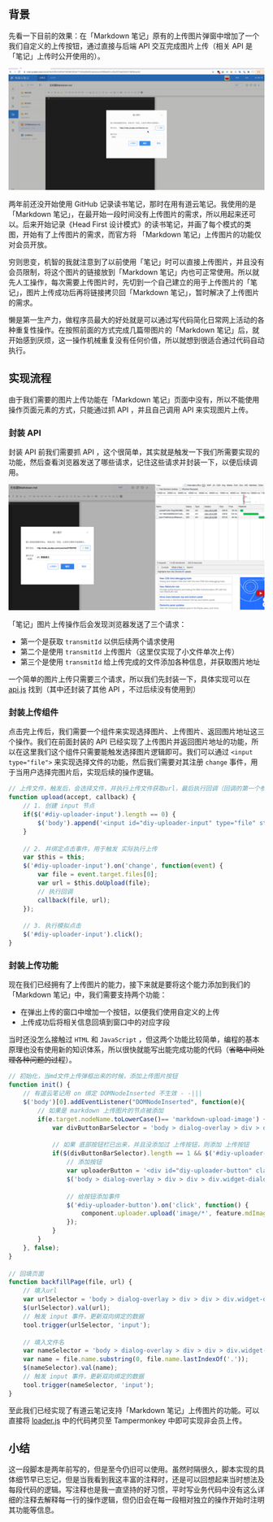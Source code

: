 ## 背景

先看一下目前的效果：在「Markdown 笔记」原有的上传图片弹窗中增加了一个我们自定义的上传按钮，通过直接与后端 API 交互完成图片上传（相关 API 是「笔记」上传时公开使用的）。

![演示](演示.gif)

两年前还没开始使用 GitHub 记录读书笔记，那时在用有道云笔记。我使用的是 「Markdown 笔记」，在最开始一段时间没有上传图片的需求，所以用起来还可以。后来开始记录《Head First 设计模式》的读书笔记，并画了每个模式的类图，开始有了上传图片的需求，而官方将 「Markdown 笔记」上传图片的功能仅对会员开放。

穷则思变，机智的我就注意到了以前使用「笔记」时可以直接上传图片，并且没有会员限制，将这个图片的链接放到「Markdown 笔记」内也可正常使用。所以就先人工操作，每次需要上传图片时，先切到一个自己建立的用于上传图片的「笔记」，图片上传成功后再将链接拷贝回「Markdown 笔记」，暂时解决了上传图片的需求。

懒是第一生产力，做程序员最大的好处就是可以通过写代码简化日常网上活动的各种重复性操作。在按照前面的方式完成几篇带图片的「Markdown 笔记」后，就开始感到厌烦，这一操作机械重复没有任何价值，所以就想到很适合通过代码自动执行。

## 实现流程

由于我们需要的图片上传功能在「Markdown 笔记」页面中没有，所以不能使用操作页面元素的方式，只能通过抓 API ，并且自己调用 API 来实现图片上传。

### 封装 API

封装 API 前我们需要抓 API ，这个很简单，其实就是触发一下我们所需要实现的功能，然后查看浏览器发送了哪些请求，记住这些请求并封装一下，以便后续调用。

![抓 API](抓%20API.png)

「笔记」图片上传操作后会发现浏览器发送了三个请求：
- 第一个是获取 `transmitId` 以供后续两个请求使用
- 第二个是使用 `transmitId` 上传图片（这里仅实现了小文件单次上传）
- 第三个是使用 `transmitId` 给上传完成的文件添加各种信息，并获取图片地址

一个简单的图片上传只需要三个请求，所以我们先封装一下，具体实现可以在 [api.js](src/api.js) 找到（其中还封装了其他 API ，不过后续没有使用到）

### 封装上传组件

点击完上传后，我们需要一个组件来实现选择图片、上传图片、返回图片地址这三个操作。我们在前面封装的 API 已经实现了上传图片并返回图片地址的功能，所以在这里我们这个组件只需要能触发选择图片逻辑即可。我们可以通过 `<input type="file">` 来实现选择文件的功能，然后我们需要对其注册 `change` 事件，用于当用户选择完图片后，实现后续的操作逻辑。

```javascript
// 上传文件，触发后，会选择文件，并执行上传文件获取url，最后执行回调（回调的第一个参数是文件，第二个参数是上传的url）
function upload(accept, callback) {
    // 1. 创建 input 节点
    if($('#diy-uploader-input').length == 0) {
        $('body').append('<input id="diy-uploader-input" type="file" style="position: absolute; top: -1000px; left: -1000px;" accept="' + accept + '">');
    }

    // 2. 并绑定点击事件，用于触发 实际执行上传
    var $this = this;
    $('#diy-uploader-input').on('change', function(event) {
        var file = event.target.files[0];
        var url = $this.doUpload(file);
        // 执行回调
        callback(file, url);
    });

    // 3. 执行模拟点击
    $('#diy-uploader-input').click();
}
```

### 封装上传功能

现在我们已经拥有了上传图片的能力，接下来就是要将这个能力添加到我们的「Markdown 笔记」中，我们需要支持两个功能：

- 在弹出上传的窗口中增加一个按钮，以便我们使用自定义的上传
- 上传成功后将相关信息回填到窗口中的对应字段

当时还没怎么接触过 `HTML` 和 `JavaScript` ，但这两个功能比较简单，编程的基本原理也没有使用新的知识体系，所以很快就能写出能完成功能的代码（~~省略中间处理各种问题的过程~~）。

```javascript
// 初始化，当md文件上传弹框出来的时候，添加上传图片按钮
function init() {
    // 有道云笔记用 on 绑定 DOMNodeInserted 不生效 - -|||
    $('body')[0].addEventListener("DOMNodeInserted", function(e){
        // 如果是 markdown 上传图片的节点被添加
        if(e.target.nodeName.toLowerCase()== 'markdown-upload-image') {
            var divButtonBarSelector = 'body > dialog-overlay > div > div > div.widget-dialog-body > markdown-upload-image > div > div.button-bar';

            // 如果 底部按钮栏已出来，并且没添加过 上传按钮，则添加 上传按钮
            if($(divButtonBarSelector).length == 1 && $('#diy-uploader-button').length == 0) {
                // 添加按钮
                var uploaderButton = '<div id="diy-uploader-button" class="loadbtn local-img" style="margin-right:15px;height:34px">上传图片</div>';
                $('body > dialog-overlay > div > div > div.widget-dialog-body > markdown-upload-image > div > div.button-bar').prepend(uploaderButton);

                // 给按钮添加事件
                $('#diy-uploader-button').on('click', function() {
                    component.uploader.upload('image/*', feature.mdImageUploader.backfillPage);
                });
            }
        }
    }, false);
}

// 回填页面
function backfillPage(file, url) {
    // 填入url
    var urlSelector = 'body > dialog-overlay > div > div > div.widget-dialog-body > markdown-upload-image > div > div:nth-child(2) > div.edit-container > input';
    $(urlSelector).val(url);
    // 触发 input 事件，更新双向绑定的数据
    tool.trigger(urlSelector, 'input');

    // 填入文件名
    var nameSelector = 'body > dialog-overlay > div > div > div.widget-dialog-body > markdown-upload-image > div > div:nth-child(3) > div.edit-container > input';
    var name = file.name.substring(0, file.name.lastIndexOf('.'));
    $(nameSelector).val(name);
    // 触发 input 事件，更新双向绑定的数据
    tool.trigger(nameSelector, 'input');
}
```

至此我们已经实现了有道云笔记支持「Markdown 笔记」上传图片的功能。可以直接将 [loader.js](src/loader.js) 中的代码拷贝至 Tampermonkey 中即可实现非会员上传。

## 小结

这一段脚本是两年前写的，但是至今仍旧可以使用。虽然时隔很久，脚本实现的具体细节早已忘记，但是当我看到我这丰富的注释时，还是可以回想起来当时想法及每段代码的逻辑。写注释也是我一直坚持的好习惯，平时写业务代码中没有这么详细的注释去解释每一行的操作逻辑，但仍旧会在每一段相对独立的操作开始时注明其功能等信息。
